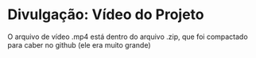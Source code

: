 # Divulgação: Vídeo do Projeto

O arquivo de vídeo .mp4 está dentro do arquivo .zip, que foi compactado para caber no github (ele era muito grande)

